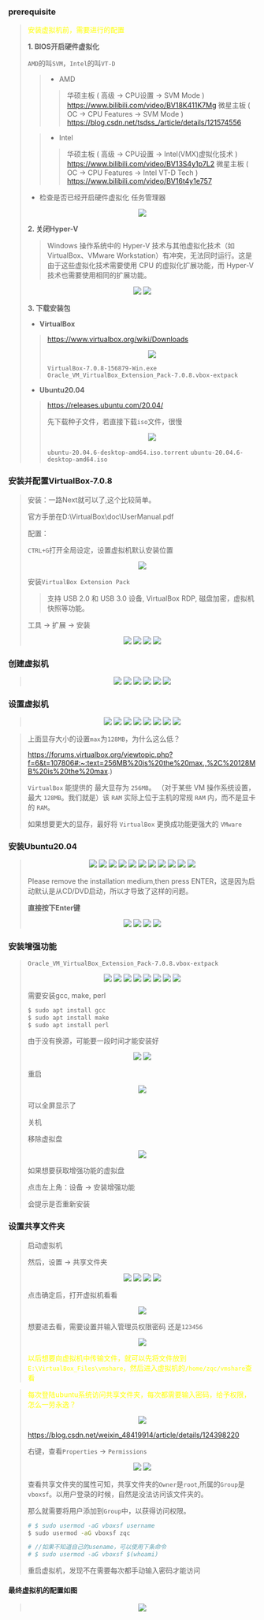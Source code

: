 
### prerequisite

> <font color="yellow"> 安装虚拟机前，需要进行的配置 </font>
> 
> **1. BIOS开启硬件虚拟化**
> 
> `AMD`的叫`SVM`，`Intel`的叫`VT-D`
> 
> > * AMD
> > > 华硕主板 ( 高级 -> CPU设置 -> SVM Mode )
> > > https://www.bilibili.com/video/BV18K411K7Mg
> > > 微星主板 ( OC -> CPU Features -> SVM Mode )
> > > https://blog.csdn.net/tsdss_/article/details/121574556
> 
> > * Intel
> > > 华硕主板 ( 高级 -> CPU设置 -> Intel(VMX)虚拟化技术 )
> > > https://www.bilibili.com/video/BV13S4y1p7L2
> > > 微星主板 ( OC -> CPU Features -> Intel VT-D Tech )
> > > https://www.bilibili.com/video/BV16t4y1e757
> 
> * 检查是否已经开启硬件虚拟化
> 任务管理器
> <div align=center>
> <img src="./images/Setup_System/prerequisite_1.jpg" style="zoom:100%">
> </div>
>
> 
> **2. 关闭Hyper-V**
> 
> > Windows 操作系统中的 Hyper-V 技术与其他虚拟化技术（如 VirtualBox、VMware Workstation）有冲突，无法同时运行。这是由于这些虚拟化技术需要使用 CPU 的虚拟化扩展功能，而 Hyper-V 技术也需要使用相同的扩展功能。
> <div align=center>
> <img src="./images/Setup_System/prerequisite_2.jpg" style="zoom:100%">
> <img src="./images/Setup_System/prerequisite_3.jpg" style="zoom:100%">
> </div>
> 
>
> **3. 下载安装包**
> 
> * **VirtualBox**
> > https://www.virtualbox.org/wiki/Downloads
> > 
> > <div align=center>
> > <img src="./images/Setup_System/prerequisite_4.jpg" style="zoom:100%">
> > </div>
> > 
> > `VirtualBox-7.0.8-156879-Win.exe`
> > `Oracle_VM_VirtualBox_Extension_Pack-7.0.8.vbox-extpack`
>
> * **Ubuntu20.04**
> > https://releases.ubuntu.com/20.04/
> > 
> > 先下载种子文件，若直接下载`iso`文件，很慢
> > <div align=center>
> > <img src="./images/Setup_System/prerequisite_5.jpg" style="zoom:100%">
> > </div>
> > 
> > `ubuntu-20.04.6-desktop-amd64.iso.torrent`
> > `ubuntu-20.04.6-desktop-amd64.iso`
> 

### 安装并配置VirtualBox-7.0.8
>
> 安装：一路Next就可以了,这个比较简单。
> 
> 官方手册在D:\VirtualBox\doc\UserManual.pdf
> 
> 配置：
>
> `CTRL+G`打开全局设定，设置虚拟机默认安装位置
> <div align=center>
> <img src="./images/Setup_System/VirtualBox_1.jpg" style="zoom:100%">
> </div>
>
> 安装`VirtualBox Extension Pack`
> > 支持 USB 2.0 和 USB 3.0 设备, VirtualBox RDP, 磁盘加密，虚拟机快照等功能。
> 
>  工具 -> 扩展 -> 安装
> <div align=center>
> <img src="./images/Setup_System/VirtualBox_2.jpg" style="zoom:100%">
> <img src="./images/Setup_System/VirtualBox_3.jpg" style="zoom:100%">
> <img src="./images/Setup_System/VirtualBox_4.jpg" style="zoom:100%">
> <img src="./images/Setup_System/VirtualBox_5.jpg" style="zoom:100%">
> </div>
>
> 

### 创建虚拟机
>
> <div align=center>
> <img src="./images/Setup_System/virtual_machine_1.jpg" style="zoom:100%">
> <img src="./images/Setup_System/virtual_machine_2.jpg" style="zoom:100%">
> <img src="./images/Setup_System/virtual_machine_3.jpg" style="zoom:100%">
> <img src="./images/Setup_System/virtual_machine_4.jpg" style="zoom:100%">
> <img src="./images/Setup_System/virtual_machine_5.jpg" style="zoom:100%">
> <img src="./images/Setup_System/virtual_machine_6.jpg" style="zoom:100%">
> </div>
> 
### 设置虚拟机
>
> <div align=center>
> <img src="./images/Setup_System/virtual_machine_7.jpg" style="zoom:100%">
> <img src="./images/Setup_System/virtual_machine_8.jpg" style="zoom:100%">
> <img src="./images/Setup_System/virtual_machine_9.jpg" style="zoom:100%">
> <img src="./images/Setup_System/virtual_machine_10.jpg" style="zoom:100%">
> <img src="./images/Setup_System/virtual_machine_11.jpg" style="zoom:100%">
> <img src="./images/Setup_System/virtual_machine_12.jpg" style="zoom:100%">
> <img src="./images/Setup_System/virtual_machine_13.jpg" style="zoom:100%">
> <img src="./images/Setup_System/virtual_machine_14.jpg" style="zoom:100%">
> </div>
>

> 上面显存大小的设置`max`为`128MB`，为什么这么低？
> 
> https://forums.virtualbox.org/viewtopic.php?f=6&t=107806#:~:text=256MB%20is%20the%20max.,%2C%20128MB%20is%20the%20max.)
>
> `VirtualBox` 能提供的 最大显存为 `256MB`。 （对于某些 VM 操作系统设置，最大 `128MB`。我们就是）该 `RAM` 实际上位于主机的常规 `RAM` 内，而不是显卡的 `RAM`。
>
> 如果想要更大的显存，最好将 `VirtualBox` 更换成功能更强大的 `VMware`
>
> 



### 安装Ubuntu20.04 

> <div align=center>
> <img src="./images/Setup_System/Ubuntu_1.jpg" style="zoom:100%">
> <img src="./images/Setup_System/Ubuntu_2.jpg" style="zoom:100%">
> <img src="./images/Setup_System/Ubuntu_3.jpg" style="zoom:100%">
> <img src="./images/Setup_System/Ubuntu_4.jpg" style="zoom:100%">
> <img src="./images/Setup_System/Ubuntu_5.jpg" style="zoom:100%">
> <img src="./images/Setup_System/Ubuntu_6.jpg" style="zoom:100%">
> <img src="./images/Setup_System/Ubuntu_7.jpg" style="zoom:100%">
> <img src="./images/Setup_System/Ubuntu_8.jpg" style="zoom:100%">
> <img src="./images/Setup_System/Ubuntu_9.jpg" style="zoom:100%">
> <img src="./images/Setup_System/Ubuntu_10.jpg" style="zoom:100%">
> <img src="./images/Setup_System/Ubuntu_11.jpg" style="zoom:100%">
> </div>
> 
> Please remove the installation medium,then press ENTER，这是因为启动默认是从CD/DVD启动，所以才导致了这样的问题。
>
> **直接按下Enter键**
>
> <div align=center>
> <img src="./images/Setup_System/Ubuntu_12.jpg" style="zoom:100%">
> <img src="./images/Setup_System/Ubuntu_13.jpg" style="zoom:100%">
> <img src="./images/Setup_System/Ubuntu_14.jpg" style="zoom:100%">
> <img src="./images/Setup_System/Ubuntu_15.jpg" style="zoom:100%">
> </div>
>
 


### 安装增强功能
>
> `Oracle_VM_VirtualBox_Extension_Pack-7.0.8.vbox-extpack`
> 
> <div align=center>
> <img src="./images/Setup_System/Ubuntu_16.jpg" style="zoom:100%">
> <img src="./images/Setup_System/Ubuntu_17.jpg" style="zoom:100%">
> <img src="./images/Setup_System/Ubuntu_18.jpg" style="zoom:100%">
> <img src="./images/Setup_System/Ubuntu_19.jpg" style="zoom:100%">
> <img src="./images/Setup_System/Ubuntu_20.jpg" style="zoom:100%">
> <img src="./images/Setup_System/Ubuntu_21.jpg" style="zoom:100%">
> <img src="./images/Setup_System/Ubuntu_22.jpg" style="zoom:100%">
> <img src="./images/Setup_System/Ubuntu_23.jpg" style="zoom:100%">
> </div>
>
> 需要安装gcc, make, perl
> 
> ```bash
> $ sudo apt install gcc 
> $ sudo apt install make 
> $ sudo apt install perl
> ```
> 由于没有换源，可能要一段时间才能安装好
> 
> <div align=center>
> <img src="./images/Setup_System/Ubuntu_24.jpg" style="zoom:100%">
> <img src="./images/Setup_System/Ubuntu_25.jpg" style="zoom:100%">
> </div>
> 
>  重启
> 
> <div align=center>
> <img src="./images/Setup_System/Ubuntu_26.jpg" style="zoom:100%">
> </div>
>
> 可以全屏显示了
>
> 关机
>
> 移除虚拟盘
> 
> <div align=center>
> <img src="./images/Setup_System/Ubuntu_27.jpg" style="zoom:100%">
> </div>
>
> 如果想要获取增强功能的虚拟盘
> 
> 点击左上角：设备 -> 安装增强功能
>
> 会提示是否重新安装
> 


### 设置共享文件夹

> 启动虚拟机
>
> 然后，设置 -> 共享文件夹
>
> 
> <div align=center>
> <img src="./images/Setup_System/Ubuntu_28.jpg" style="zoom:100%">
> <img src="./images/Setup_System/Ubuntu_29.jpg" style="zoom:100%">
> <img src="./images/Setup_System/Ubuntu_30.jpg" style="zoom:100%">
> <img src="./images/Setup_System/Ubuntu_31.jpg" style="zoom:100%">
> </div>
>
> 点击确定后，打开虚拟机看看
> <div align=center>
> <img src="./images/Setup_System/Ubuntu_32.jpg" style="zoom:100%">
> </div>
> 
> 想要进去看，需要设置并输入管理员权限密码
> 还是`123456`
> 
> <div align=center>
> <img src="./images/Setup_System/Ubuntu_33.jpg" style="zoom:100%">
> </div>
> 
> 
> <font color="yellow"> 以后想要向虚拟机中传输文件，就可以先将文件放到`E:\VirtualBox_Files\vmshare`，然后进入虚拟机的`/home/zqc/vmshare`查看 </font>
>

> <font color="yellow"> 每次登陆ubuntu系统访问共享文件夹，每次都需要输入密码，给予权限，怎么一劳永逸？ </font>
>
> <div align=center>
> <img src="./images/Setup_System/Ubuntu_34.jpg" style="zoom:100%">
> </div>
>
> https://blog.csdn.net/weixin_48419914/article/details/124398220
>
> 右键，查看`Properties` -> `Permissions`
>
> <div align=center>
> <img src="./images/Setup_System/Ubuntu_35.jpg" style="zoom:100%">
> <img src="./images/Setup_System/Ubuntu_36.jpg" style="zoom:100%">
> </div>
>
> 查看共享文件夹的属性可知，共享文件夹的`Owner`是`root`,所属的`Group`是`vboxsf`。以用户登录的时候，自然是没法访问该文件夹的。
>
> 那么就需要将用户添加到`Group`中，以获得访问权限。
> ```bash
> # $ sudo usermod -aG vboxsf username
> $ sudo usermod -aG vboxsf zqc
> 
> # //如果不知道自己的usename，可以使用下条命令
> # $ sudo usermod -aG vboxsf $(whoami)
> ```
>
> 重启虚拟机，发现不在需要每次都手动输入密码才能访问
> 


#### 最终虚拟机的配置如图
> <div align=center>
> <img src="./images/Setup_System/finish.jpg" style="zoom:100%">
> </div>
>



